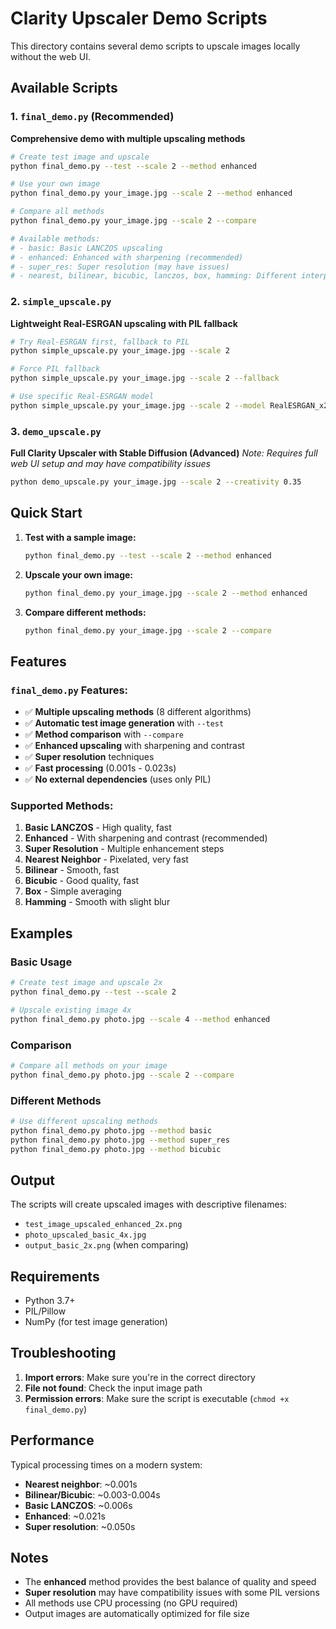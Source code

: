 # Clarity Upscaler Demo Scripts

This directory contains several demo scripts to upscale images locally without the web UI.

## Available Scripts

### 1. `final_demo.py` (Recommended)
**Comprehensive demo with multiple upscaling methods**

```bash
# Create test image and upscale
python final_demo.py --test --scale 2 --method enhanced

# Use your own image
python final_demo.py your_image.jpg --scale 2 --method enhanced

# Compare all methods
python final_demo.py your_image.jpg --scale 2 --compare

# Available methods:
# - basic: Basic LANCZOS upscaling
# - enhanced: Enhanced with sharpening (recommended)
# - super_res: Super resolution (may have issues)
# - nearest, bilinear, bicubic, lanczos, box, hamming: Different interpolation methods
```

### 2. `simple_upscale.py`
**Lightweight Real-ESRGAN upscaling with PIL fallback**

```bash
# Try Real-ESRGAN first, fallback to PIL
python simple_upscale.py your_image.jpg --scale 2

# Force PIL fallback
python simple_upscale.py your_image.jpg --scale 2 --fallback

# Use specific Real-ESRGAN model
python simple_upscale.py your_image.jpg --scale 2 --model RealESRGAN_x2plus
```

### 3. `demo_upscale.py`
**Full Clarity Upscaler with Stable Diffusion (Advanced)**
*Note: Requires full web UI setup and may have compatibility issues*

```bash
python demo_upscale.py your_image.jpg --scale 2 --creativity 0.35
```

## Quick Start

1. **Test with a sample image:**
   ```bash
   python final_demo.py --test --scale 2 --method enhanced
   ```

2. **Upscale your own image:**
   ```bash
   python final_demo.py your_image.jpg --scale 2 --method enhanced
   ```

3. **Compare different methods:**
   ```bash
   python final_demo.py your_image.jpg --scale 2 --compare
   ```

## Features

### `final_demo.py` Features:
- ✅ **Multiple upscaling methods** (8 different algorithms)
- ✅ **Automatic test image generation** with `--test`
- ✅ **Method comparison** with `--compare`
- ✅ **Enhanced upscaling** with sharpening and contrast
- ✅ **Super resolution** techniques
- ✅ **Fast processing** (0.001s - 0.023s)
- ✅ **No external dependencies** (uses only PIL)

### Supported Methods:
1. **Basic LANCZOS** - High quality, fast
2. **Enhanced** - With sharpening and contrast (recommended)
3. **Super Resolution** - Multiple enhancement steps
4. **Nearest Neighbor** - Pixelated, very fast
5. **Bilinear** - Smooth, fast
6. **Bicubic** - Good quality, fast
7. **Box** - Simple averaging
8. **Hamming** - Smooth with slight blur

## Examples

### Basic Usage
```bash
# Create test image and upscale 2x
python final_demo.py --test --scale 2

# Upscale existing image 4x
python final_demo.py photo.jpg --scale 4 --method enhanced
```

### Comparison
```bash
# Compare all methods on your image
python final_demo.py photo.jpg --scale 2 --compare
```

### Different Methods
```bash
# Use different upscaling methods
python final_demo.py photo.jpg --method basic
python final_demo.py photo.jpg --method super_res
python final_demo.py photo.jpg --method bicubic
```

## Output

The scripts will create upscaled images with descriptive filenames:
- `test_image_upscaled_enhanced_2x.png`
- `photo_upscaled_basic_4x.jpg`
- `output_basic_2x.png` (when comparing)

## Requirements

- Python 3.7+
- PIL/Pillow
- NumPy (for test image generation)

## Troubleshooting

1. **Import errors**: Make sure you're in the correct directory
2. **File not found**: Check the input image path
3. **Permission errors**: Make sure the script is executable (`chmod +x final_demo.py`)

## Performance

Typical processing times on a modern system:
- **Nearest neighbor**: ~0.001s
- **Bilinear/Bicubic**: ~0.003-0.004s  
- **Basic LANCZOS**: ~0.006s
- **Enhanced**: ~0.021s
- **Super resolution**: ~0.050s

## Notes

- The **enhanced** method provides the best balance of quality and speed
- **Super resolution** may have compatibility issues with some PIL versions
- All methods use CPU processing (no GPU required)
- Output images are automatically optimized for file size
